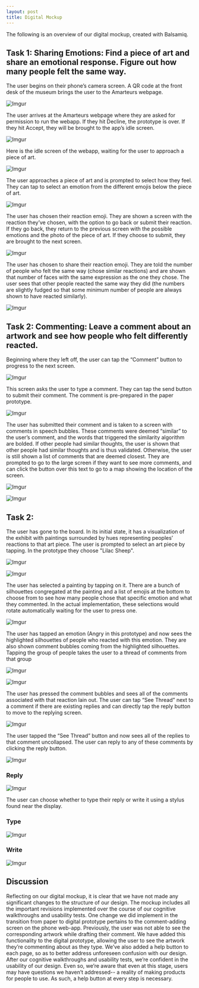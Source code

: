 ```yaml
---
layout: post
title: Digital Mockup
---
```


The following is an overview of our digital mockup, created with Balsamiq. 


## Task 1: Sharing Emotions: Find a piece of art and share an emotional response. Figure out how many people felt the same way.

The user begins on their phone’s camera screen. A QR code at the front desk of the museum brings the user to the Amarteurs webpage.

![Imgur](https://i.imgur.com/8fUyaXh.png)

The user arrives at the Amarteurs webpage where they are asked for permission to run the webapp. If they hit Decline, the prototype is over. If they hit Accept, they will be brought to the app’s idle screen.

![Imgur](https://i.imgur.com/toqTdCp.png)

Here is the idle screen of the webapp, waiting for the user to approach a piece of art.

![Imgur](https://i.imgur.com/ENn6KjJ.png) 

The user approaches a piece of art and is prompted to select how they feel. They can tap to select an emotion from the different emojis below the piece of art.

![Imgur](https://i.imgur.com/VnJtZyR.png)

The user has chosen their reaction emoji. They are shown a screen with the reaction they’ve chosen, with the option to go back or submit their reaction. If they go back, they return to the previous screen with the possible emotions and the photo of the piece of art. If they choose to submit, they are brought to the next screen.

![Imgur](https://i.imgur.com/Y9WM6Gj.png)

The user has chosen to share their reaction emoji. They are told the number of people who felt the same way (chose similar reactions) and are shown that number of faces with the same expression as the one they chose. The user sees that other people reacted the same way they did (the numbers are slightly fudged so that some minimum number of people are always shown to have reacted similarly).

![Imgur](https://i.imgur.com/jogUFjg.png)

## Task 2: Commenting: Leave a comment about an artwork and see how people who felt differently reacted.

Beginning where they left off, the user can tap the “Comment” button to progress to the next screen.

![Imgur](https://i.imgur.com/jogUFjg.png)

This screen asks the user to type a comment. They can tap the send button to submit their comment. The comment is pre-prepared in the paper prototype.

![Imgur](https://i.imgur.com/XE5kcFk.png)

The user has submitted their comment and is taken to a screen with comments in speech bubbles. These comments were deemed “similar” to the user’s comment, and the words that triggered the similarity algorithm are bolded. If other people had similar thoughts, the user is shown that other people had similar thoughts and is thus validated. Otherwise, the user is still shown a list of comments that are deemed closest. They are prompted to go to the large screen if they want to see more comments, and can click the button over this text to go to a map showing the location of the screen.

![Imgur](https://i.imgur.com/5E1rKiH.png)

![Imgur](https://i.imgur.com/NDJGRh7.png)

## Task 2: 

The user has gone to the board. In its initial state, it has a visualization of the exhibit with paintings surrounded by hues representing peoples’ reactions to that art piece. The user is prompted to select an art piece by tapping. In the prototype they choose "Lilac Sheep".

![Imgur](https://imgur.com/zkX3U8r.png)

![Imgur](https://imgur.com/vFiNcha.png)

The user has selected a painting by tapping on it. There are a bunch of silhouettes congregated at the painting and a list of emojis at the bottom to choose from to see how many people chose that specific emotion and what they commented. In the actual implementation, these selections would rotate automatically waiting for the user to press one.

![Imgur](https://imgur.com/SkMwOSg.png)

The user has tapped an emotion (Angry in this prototype) and now sees the highlighted silhouettes of people who reacted with this emotion. They are also shown comment bubbles coming from the highlighted silhouettes. Tapping the group of people takes the user to a thread of comments from that group

![Imgur](https://imgur.com/BDC0hUR.png)

![Imgur](https://imgur.com/21YPiQf.png)


The user has pressed the comment bubbles and sees all of the comments associated with that reaction lain out. The user can tap “See Thread” next to a comment if there are existing replies and can directly tap the reply button to move to the replying screen.

![Imgur](https://imgur.com/21YPiQf.png)


The user tapped the “See Thread” button and now sees all of the replies to that comment uncollapsed. The user can reply to any of these comments by clicking the reply button.

![Imgur](https://imgur.com/I8vvrIe.png)

### Reply

![Imgur](https://imgur.com/52uVR8x.png)

The user can choose whether to type their reply or write it using a stylus found near the display.

### Type

![Imgur](https://imgur.com/B3UgQWA.png)

### Write

![Imgur](https://imgur.com/MxFo9bY.png)


## Discussion

Reflecting on our digital mockup, it is clear that we have not made any significant changes to the structure of our design. The mockup includes all the important revisions implemented over the course of our cognitive walkthroughs and usability tests. One change we did implement in the transition from paper to digital prototype pertains to the comment-adding screen on the phone web-app. Previously, the user was not able to see the corresponding artwork while drafting their comment. We have added this functionality to the digital prototype, allowing the user to see the artwork they’re commenting about as they type. 
We’ve also added a help button to each page, so as to better address unforeseen confusion with our design. After our cognitive walkthroughs and usability tests, we’re confident in the usability of our design. Even so, we’re aware that even at this stage, users may have questions we haven’t addressed-- a reality of making products for people to use. As such, a help button at every step is necessary. 

